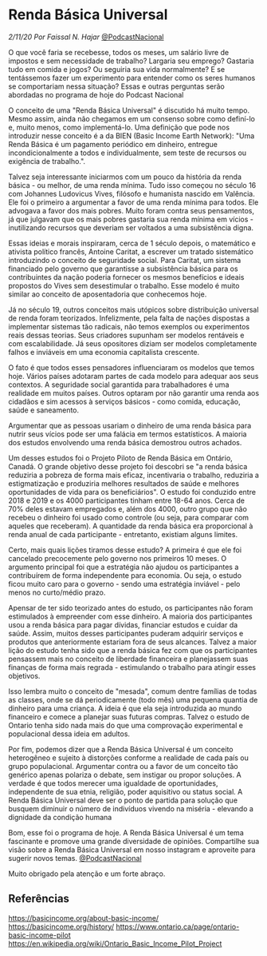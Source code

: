 <!-- 7wihCfT5EedVJ9Z0FjGEPH -->
# Renda Básica Universal
*2/11/20* 
*Por Faissal N. Hajar* 
[@PodcastNacional](https://www.instagram.com/podcastnacional/)


O que você faria se recebesse, todos os meses, um salário livre de impostos e sem necessidade de trabalho? Largaria seu emprego? Gastaria tudo em comida e jogos? Ou seguiria sua vida normalmente? E se tentássemos fazer um experimento para entender como os seres humanos se comportariam nessa situação? Essas e outras perguntas serão abordadas no programa de hoje do Podcast Nacional

O conceito de uma "Renda Básica Universal" é discutido há muito tempo. Mesmo assim, ainda não chegamos em um consenso sobre como definí-lo e, muito menos, como implementá-lo. Uma definição que pode nos introduzir nesse conceito é a da BIEN (Basic Income Earth Network): "Uma Renda Básica é um pagamento periódico em dinheiro, entregue incondicionalmente a todos e individualmente, sem teste de recursos ou exigência de trabalho.".

Talvez seja interessante iniciarmos com um pouco da história da renda básica - ou melhor, de uma renda mínima. Tudo isso começou no século 16 com Johannes Ludovicus Vives, filósofo e humanista nascido em Valência. Ele foi o primeiro a argumentar a favor de uma renda mínima para todos. Ele advogava a favor dos mais pobres. Muito foram contra seus pensamentos, já que julgavam que os mais pobres gastaria sua renda mínima em vícios - inutilizando recursos que deveriam ser voltados a uma subsistência digna.

Essas ideias e morais inspiraram, cerca de 1 século depois, o matemático e ativista político francês, Antoine Caritat, a escrever um tratado sistemático introduzindo o conceito de seguridade social. Para Caritat, um sistema financiado pelo governo que garantisse a subsistência básica para os contribuintes da nação poderia fornecer os mesmos benefícios e ideais propostos do Vives sem desestimular o trabalho. Esse modelo é muito similar ao conceito de aposentadoria que conhecemos hoje.

Já no século 19, outros conceitos mais utópicos sobre distribuição universal de renda foram teorizados. Infelizmente, pela falta de nações dispostas a implementar sistemas tão radicais, não temos exemplos ou experimentos reais dessas teorias. Seus criadores supunham ser modelos rentáveis e com escalabilidade. Já seus opositores diziam ser modelos completamente falhos e inviáveis em uma economia capitalista crescente.

O fato é que todos esses pensadores influenciaram os modelos que temos hoje. Vários países adotaram partes de cada modelo para adequar aos seus contextos. A seguridade social garantida para trabalhadores é uma realidade em muitos países. Outros optaram por não garantir uma renda aos cidadãos e sim acessos à serviços básicos - como comida, educação, saúde e saneamento.

Argumentar que as pessoas usariam o dinheiro de uma renda básica para nutrir seus vícios pode ser uma falácia em termos estatísticos. A maioria dos estudos envolvendo uma renda básica demostrou outros achados.

Um desses estudos foi o Projeto Piloto de Renda Básica em Ontário, Canadá. O grande objetivo desse projeto foi descobri se "a renda básica reduziria a pobreza de forma mais eficaz, incentivaria o trabalho, reduziria a estigmatização e produziria melhores resultados de saúde e melhores oportunidades de vida para os beneficiários". O estudo foi conduzido entre 2018 e 2019 e os 4000 participantes tinham entre 18-64 anos. Cerca de 70% deles estavam empregados e, além dos 4000, outro grupo que não recebeu o dinheiro foi usado como controle (ou seja, para comparar com aqueles que receberam). A quantidade da renda básica era proporcional à renda anual de cada participante - entretanto, existiam alguns limites.

Certo, mais quais lições tiramos desse estudo? A primeira é que ele foi cancelado precocemente pelo governo nos primeiros 10 meses. O argumento principal foi que a estratégia não ajudou os participantes a contribuírem de forma independente para economia. Ou seja, o estudo ficou muito caro para o governo - sendo uma estratégia inviável - pelo menos no curto/médio prazo.

Apensar de ter sido teorizado antes do estudo, os participantes não foram estimulados à empreender com esse dinheiro. A maioria dos participantes usou a renda básica para pagar dívidas, financiar estudos e cuidar da saúde. Assim, muitos desses participantes puderam adquirir serviços e produtos que anteriormente estariam fora de seus alcances. Talvez a maior lição do estudo tenha sido que a renda básica fez com que os participantes pensassem mais no conceito de liberdade financeira e planejassem suas finanças de forma mais regrada - estimulando o trabalho para atingir esses objetivos.

Isso lembra muito o conceito de "mesada", comum dentre famílias de todas as classes, onde se dá periodicamente (todo mês) uma pequena quantia de dinheiro para uma criança. A ideia é que ela seja introduzida ao mundo financeiro e comece a planejar suas futuras compras. Talvez o estudo de Ontario tenha sido nada mais do que uma comprovação experimental e populacional dessa ideia em adultos.

Por fim, podemos dizer que a Renda Básica Universal é um conceito heterogêneo e sujeito à distorções conforme a realidade de cada país ou grupo populacional. Argumentar contra ou a favor de um conceito tão genérico apenas polariza o debate, sem instigar ou propor soluções. A verdade é que todos merecer uma igualdade de oportunidades, independente de sua etnia, religião, poder aquisitivo ou status social. A Renda Básica Universal deve ser o ponto de partida para solução que busquem diminuir o número de indivíduos vivendo na miséria - elevando a dignidade da condição humana

Bom, esse foi o programa de hoje.
A Renda Básica Universal é um tema fascinante e promove uma grande diversidade de opiniões. Compartilhe sua visão sobre a Renda Básica Universal em nosso instagram e aproveite para sugerir novos temas.
[@PodcastNacional](https://www.instagram.com/podcastnacional/)

Muito obrigado pela atenção e um forte abraço.

## Referências

<https://basicincome.org/about-basic-income/>
<https://basicincome.org/history/>
<https://www.ontario.ca/page/ontario-basic-income-pilot>
<https://en.wikipedia.org/wiki/Ontario_Basic_Income_Pilot_Project>